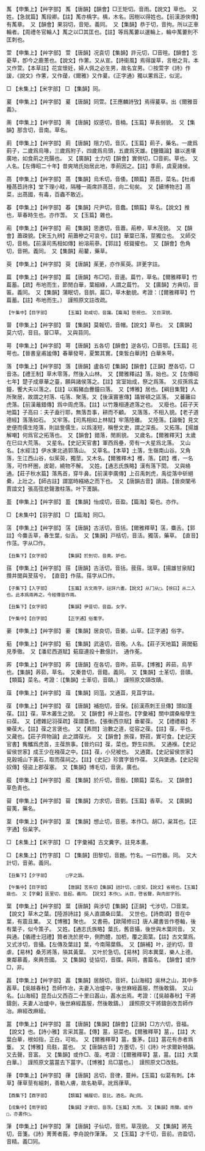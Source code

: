 <!-- { "loadSidebar": true } -->
萭	【申集上】【艸字部】	萭	【唐韻】【韻會】□王矩切。音雨。【說文】草也。　又姓。【急就篇】萭段卿。【註】萭亦楀字。楀，木名。因樹以得姓也。【前漢游俠傳】有萭章。　又【韻會】果羽切，音矩。義同。　又【集韻】恭于切，音拘。所以正車輪者。【周禮冬官輪人】萭之以□其匡也。【註】等爲萭蔞以運輪上，輪中萭蔞則不匡刺也。

萱	【申集上】【艸字部】	萱	【唐韻】况袁切【集韻】許元切，□音暄。【韻會】忘憂草，卽今之鹿蔥也。【說文】作藼。又从宣。【詩衞風】焉得諼草，言樹之背。本又作萱。【本草註】花宜懷妊，婦人佩之必生男，故名宜男。◎按萱字《詩》作諼，《說文》作藼，又作蕿，《爾雅》又作萲。《正字通》獨以藼爲正，似泥。

□	【未集上】【米字部】	□	【集韻】同。

萲	【申集上】【艸字部】	萲	【唐韻】同萱。【王應麟詩攷】焉得萲草。出《爾雅音義》。

萳	【申集上】【艸字部】	萳	【唐韻】奴感切，音楠。【玉篇】草長弱貌。　又【集韻】那含切，音南。草名。

萴	【申集上】【艸字部】	萴	【唐韻】阻力切，音仄。【玉篇】萴子，藥名。一歲爲萴子，二歲爲烏喙，三歲爲附子，四歲爲烏頭，五歲爲天雄。【鹽鐵論】雖以進壤廣地，如食萴之充腸也。　又【廣韻】士力切【韻會】實側切，□音崱。草也。　又人名。【左傳昭二十年】昔爽鳩氏始居此地，季萴因之。【註】季萴，虞夏諸侯。

萵	【申集上】【艸字部】	萵	【集韻】烏禾切，音倭。【類篇】萵苣，菜名。【杜甫種萵苣詩序】堂下理小畦，隔種一兩席許萵苣，向二旬矣。　又【續博物志】萵菜，出萵國，有毒，百蟲不敢近。

萶	【申集上】【艸字部】	萶	【集韻】尺尹切，音蠢。【類篇】草名。【說文】推也，草春時生也。亦作萅。　又【玉篇】雜也。

萷	【申集上】【艸字部】	萷	【集韻】思邀切，音蕭。萷槮，草木茂貌。　又【韻會】蕭疎貌。【宋玉九辨】萷蕭槮之可哀兮。【註】華葉已落，莖獨立也。　又師交切，音梢。【前漢司馬相如傳】紛溶萷蔘。【郭註】枝聳擢也。　又【韻會】色角切，音朔。義同。　又【集韻】萷藋，藥草。

萸	【申集上】【艸字部】	萸	【唐韻】茱茰，亦作茱萸。詳茰字註。

萹	【申集上】【艸字部】	萹	【唐韻】布□切，音邊。萹竹，草名。【爾雅釋草】竹萹蓄。【疏】布地而生，節閒白華，葉細綠，人謂之萹竹。　又【廣韻】方典切，音匾。義同。　又【集韻】蒲眠切，音腁。萹□，草木動貌。考證：〔【爾雅釋草】竹萹蓄。【註】布地而生。〕　謹照原文註改疏。 

	【午集中】【目字部】		【玉篇】助咸切，音讒。【篇海】怒視也。　又目深貌。

萺	【申集上】【艸字部】	萺	【集韻】莫報切，音帽。【說文】草也。　又【廣韻】莫六切，音目。萺□草。　又與苜同。

萼	【申集上】【艸字部】	萼	【唐韻】五各切【韻會】逆各切，□音鄂。【玉篇】花萼也。【晉書皇甫謐傳】春華發萼，夏繁其實。【束皙白華詩】白華朱萼。

落	【申集上】【艸字部】	落	【唐韻】盧各切【集韻】【韻會】【正韻】歷各切，□音洛。【禮王制】草木零落，然後入山林。　又【爾雅釋詁】落，始也。又【左傳昭七年】楚子成章華之臺，願與諸侯落之。【註】宮室始成，祭之爲落。　又叔孫爲孟鐘，饗大夫以落之。【註】以豭豬血釁鐘曰落。　又【博雅】居也。【綱目集覽】人所聚居，故謂之村落、屯落、聚落。又【後漢竇憲傳】躡冒頓之區落。　又蕃籬曰虎落。【前漢鼂錯傳】爲中周虎落。【註】以竹篾相連遮落之也。　又廢也。【莊子天地篇】子高曰：夫子盍行耶，無落吾事，耕而不顧。　又落落，不相入貌。【老子道德經】落落如石。　又牢落。【司馬相如上林賦】牢落陸離。　又陸落。【論衡】見文吏便而儒生陸落，則詆訾儒生，以爲淺短，稱譽文吏，謂之深長。　又拓落。【揚雄解嘲】何爲官之拓落也。　又【韻會】錯落，閒厠貌。　又歲名。【爾雅釋天】太歲在巳曰大荒落。　又星名。【史記天官書】軍西爲壘，旁有一大星爲北落。　又山名。【水經注】伊水東北過郭落山。　又草名。【本草】土落，生嶺南山谷。又角落，生江西山谷，似茱萸，獨莖。又木名。【爾雅釋木】檴，落。【疏】檴，一名落，可作杯圈，皮韌，繞物不解。　又姓。【通志氏族略】漢有落下閎。　又與絡通。【莊子秋水篇】落馬首，穿牛鼻。【前漢李廣傳】上召禹刺虎，禹從落中斫絕纍，上壯之。【師古註】謂當時繦絡之而下也。　又【唐韻古音】讀路。【晉庾闡弔賈誼文】張高弦悲聲激柱落。叶下濩韻。

萾	【申集上】【艸字部】	萾	【集韻】怡成切，音盈。【篇海】菊也。亦作。

□	【未集中】【羽字部】	□	【篇海】同□。

萿	【申集上】【艸字部】	萿	【唐韻】古活切，音括。【爾雅釋草】萿，麋舌。【郭註】今麋舌草，春生葉，似舌。　又【集韻】戸栝切，音活。獨萿，藥草。　【直音】作萿。字从□作。

	【丑集下】【女字部】		【集韻】於到切，音奧。妒也。

葀	【申集上】【艸字部】	葀	【唐韻】古活切，音括。菝葀，瑞草。【揚雄甘泉賦】攢井閭與茇葀兮。　【直音】作葀。葀字从□作。

	【子集下】【入字部】		【玉篇】古文兩字。註詳六畫。【說文】从冂从□。【徐曰】从二入也。此本爲兩再之。今經傳皆作兩。

	【丑集下】【女字部】		【集韻】伊昔切，音益。女字。

	【午集中】【白字部】		【正字通】俗耄字。

葁	【申集上】【艸字部】	葁	【集韻】居良切，音姜。山草。【正字通】俗字。

葂	【申集上】【艸字部】	葂	【集韻】武遠切，音晚。人名。【莊子天地篇】蔣閭葂見季徹。　又【潘尼西道賦】葂窟連投十數億計。　通作莬。

葃	【申集上】【艸字部】	葃	【唐韻】在各切，音昨。茹草。【博雅】葃茹，烏芋也。【集韻】葃茹，草名。　又秦昔切，音籍。義同。　又【集韻】士革切，音賾。【類篇】菜名。考證：〔【集韻】士革切，音頤。〕　謹照原文頤改賾。 

葅	【申集上】【艸字部】	葅	【集韻】同菹。又通苴，見苴字註。

葆	【申集上】【艸字部】	葆	【唐韻】補抱切，音保。【前漢燕刺王旦傳】頭如蓬葆。【註】葆，草木叢生之貌。　又【韻會】梓上苗也。【字彙補】關中謂桑楡孽生曰葆。　又【禮雜記羽葆疏】葆謂蓋也。【張衡西京賦】垂翟葆。　又【禮禮器】不樂葆大。【註】葆之言褒也。　又【素問】治數之道，從容之葆。【註】葆，平也。　又藏也。【莊子齊物論】此之謂葆光。　又【韻會】旅葆，野菽，實可食。【史記天官書】觜觿爲虎首，主葆旅事。【晉灼曰】葆，菜也。野生曰旅。　又通褓。【史記留侯世家】成王少在襁葆之中。【註】葆，小兒被也。　又通寶。【史記留侯世家】見穀城山下黃石，取而葆祠之。【註】《史記》珍寶字皆作葆。　又與堡通。【史記匈奴傳】侵盜上郡葆塞。　又【集韻】博毛切，音褒。廣也。

蒑	【申集上】【艸字部】	蒑	【集韻】於斤切，音殷。【類篇】菜名。　又【韻會】草色靑也。

蒥	【申集上】【艸字部】	蒥	【集韻】力求切，音劉。【玉篇】香草。　又【廣韻】蒥荑，藥名。

葈	【申集上】【艸字部】	葈	【集韻】想止切，音葸。本作□。胡□，枲耳也。【正字通】俗枲字。

□	【未集上】【米字部】	□	【字彙補】古文糞字。註見本畫。

□	【未集上】【竹字部】	□	【集韻】田黎切，音題。竹名。一曰竹器。同。　又大計切，音弟。義同。

	【丑集下】【夕字部】		□字之譌。

	【午集中】【目字部】		【唐韻】苦系切【集韻】詰計切，□音契。【說文】省視也。【玉篇】窺也。　又【字彙】區里切，音起。義同。　【說文】本作□。从目，啓省聲，與肉部字別。

葉	【申集上】【艸字部】	葉	【唐韻】與涉切【集韻】【正韻】弋涉切，□音枼。【說文】草木之葉。【陸游詩註】吳人直謂桑曰葉。　又世也。【詩商頌】昔在中葉，有震且業。　又【博雅】聚也。　又書冊。【歐陽修曰】唐人藏書皆作卷軸，後有葉子，似今策子。　又姓。【通志氏族略】葉氏，舊音攝，後世與木葉同音。　又與通。【儀禮士冠禮】贊者洗於房中，側酌醴，加柶，覆之面葉。【註】古文葉爲。　又式涉切，音攝。【左傳及葉註】葉，今南陽葉縣。　又【韻補】叶，逆約切，音虐。【易林】桑芳將落，隕其黃葉。　又叶於急切。【易林】同本異葉，樂人上德。東鄰慕義，來興吾國。　又【集韻】徒協切，音牒。與同，書篇名。　【韻會】或作□，非。

葌	【申集上】【艸字部】	葌	【集韻】居顏切，音奸。【山海經】吳林之山，其中多葌草。【吳越春秋】吾師作冶，夫妻入冶爐中，後世麻絰葌服，然後敢鑄。　又山名。【山海經】昆吾山又西百二十里曰葌山，葌水出焉。考證：〔【吳越春秋】干將鑄劍，夫妻人冶爐中，後世麻經葌服，然後敢鑄。〕　謹照原文干將鑄劍改吾師作冶。麻經改麻絰。 

葍	【申集上】【艸字部】	葍	【唐韻】【集韻】【韻會】【正韻】□方六切，音福。【說文】也。【詩小雅】言采其葍。【傳】葍，惡菜也。【爾雅釋草】葍，。【註】大葉白華，根如指，正白，可啖。　又【爾雅釋草】葍，藑茅。【註】葍花有赤者爲藑。　又【博雅】烏麮，葍也。　又【唐韻古音】方墨切，引《詩》叶求爾新特韻。　又去聲，音富。　又【集韻】或作□、蕧。考證：〔【爾雅釋草】葍，葍。【註】大葉白華。〕　謹照原文葍葍去下葍字。〔【博雅】烏□葍也。〕　謹照原文□改麮。 

葎	【申集上】【艸字部】	葎	【唐韻】呂切，音律，蔓艸。【玉篇】似葛有刺。【本草】葎草莖有細刺，善勒人膚，故名勒草。訛爲葎草。

	【酉集下】【酉字部】		【類篇】補履切，音比。酒名。與□同。

	【戌集中】【雨字部】		【集韻】才資切，音茨。【玉篇】大雨。　又【集韻】雨聲。或作□，亦書作□。

葏	【申集上】【艸字部】	葏	【唐韻】子仙切，音煎。草茂貌。　又【集韻】將先切，音箋。《詩》菁菁者莪，李舟說作葏葏。　又【玉篇】才千切，音前。咨盈切，音精。義□同。


